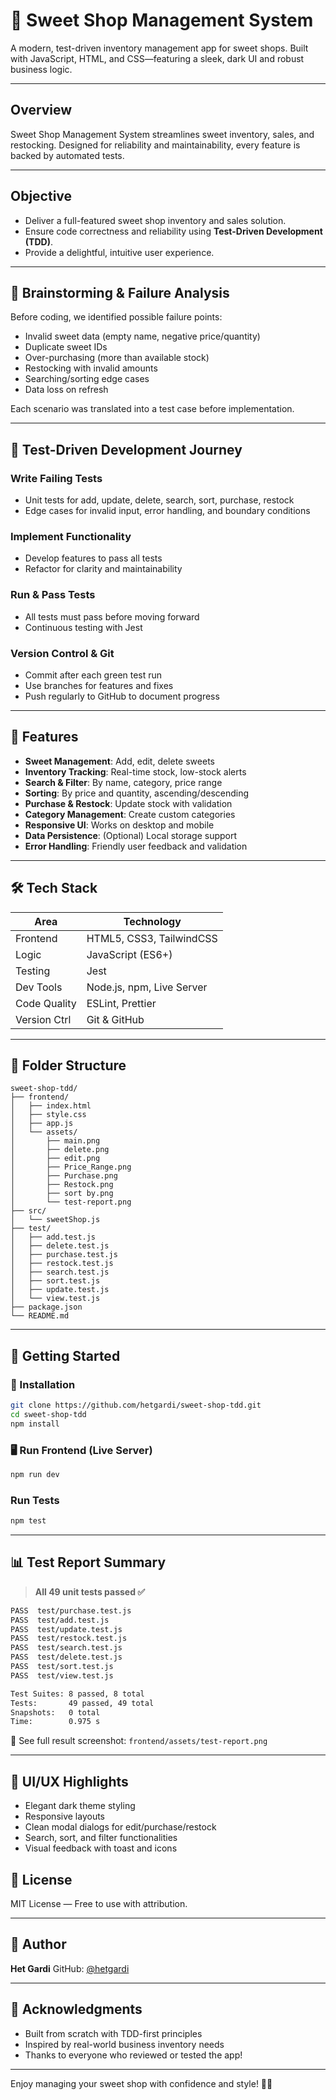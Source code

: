 # 🍬 Sweet Shop Management System

A modern, test-driven inventory management app for sweet shops. Built with JavaScript, HTML, and CSS—featuring a sleek, dark UI and robust business logic.

---

##  Overview

Sweet Shop Management System streamlines sweet inventory, sales, and restocking. Designed for reliability and maintainability, every feature is backed by automated tests.

---

##  Objective

* Deliver a full-featured sweet shop inventory and sales solution.
* Ensure code correctness and reliability using **Test-Driven Development (TDD)**.
* Provide a delightful, intuitive user experience.

---

## 🧠 Brainstorming & Failure Analysis

Before coding, we identified possible failure points:

* Invalid sweet data (empty name, negative price/quantity)
* Duplicate sweet IDs
* Over-purchasing (more than available stock)
* Restocking with invalid amounts
* Searching/sorting edge cases
* Data loss on refresh

Each scenario was translated into a test case before implementation.

---

## 🧪 Test-Driven Development Journey

###  Write Failing Tests

* Unit tests for add, update, delete, search, sort, purchase, restock
* Edge cases for invalid input, error handling, and boundary conditions

###  Implement Functionality

* Develop features to pass all tests
* Refactor for clarity and maintainability

###  Run & Pass Tests

* All tests must pass before moving forward
* Continuous testing with Jest

###  Version Control & Git

* Commit after each green test run
* Use branches for features and fixes
* Push regularly to GitHub to document progress

---

## 🚀 Features

* **Sweet Management**: Add, edit, delete sweets
* **Inventory Tracking**: Real-time stock, low-stock alerts
* **Search & Filter**: By name, category, price range
* **Sorting**: By price and quantity, ascending/descending
* **Purchase & Restock**: Update stock with validation
* **Category Management**: Create custom categories
* **Responsive UI**: Works on desktop and mobile
* **Data Persistence**: (Optional) Local storage support
* **Error Handling**: Friendly user feedback and validation

---

## 🛠️ Tech Stack

| Area         | Technology                |
| ------------ | ------------------------- |
| Frontend     | HTML5, CSS3, TailwindCSS  |
| Logic        | JavaScript (ES6+)         |
| Testing      | Jest                      |
| Dev Tools    | Node.js, npm, Live Server |
| Code Quality | ESLint, Prettier          |
| Version Ctrl | Git & GitHub              |

---

## 📁 Folder Structure

```
sweet-shop-tdd/
├── frontend/
│   ├── index.html
│   ├── style.css
│   ├── app.js
│   └── assets/
│       ├── main.png
│       ├── delete.png
│       ├── edit.png
│       ├── Price_Range.png
│       ├── Purchase.png
│       ├── Restock.png
│       ├── sort by.png
│       └── test-report.png
├── src/
│   └── sweetShop.js
├── test/
│   ├── add.test.js
│   ├── delete.test.js
│   ├── purchase.test.js
│   ├── restock.test.js
│   ├── search.test.js
│   ├── sort.test.js
│   ├── update.test.js
│   └── view.test.js
├── package.json
└── README.md
```

---

## 🚀 Getting Started

### 🔧 Installation

```bash
git clone https://github.com/hetgardi/sweet-shop-tdd.git
cd sweet-shop-tdd
npm install
```

### 🖥️ Run Frontend (Live Server)

```bash
npm run dev
```

###  Run Tests

```bash
npm test
```

---

## 📊 Test Report Summary

> **All 49 unit tests passed ✅**

```bash
PASS  test/purchase.test.js
PASS  test/add.test.js
PASS  test/update.test.js
PASS  test/restock.test.js
PASS  test/search.test.js
PASS  test/delete.test.js
PASS  test/sort.test.js
PASS  test/view.test.js

Test Suites: 8 passed, 8 total
Tests:       49 passed, 49 total
Snapshots:   0 total
Time:        0.975 s
```

📸 See full result screenshot: `frontend/assets/test-report.png`

---

## 🎨 UI/UX Highlights

* Elegant dark theme styling
* Responsive layouts
* Clean modal dialogs for edit/purchase/restock
* Search, sort, and filter functionalities
* Visual feedback with toast and icons


## 📄 License

MIT License — Free to use with attribution.

---

## 👤 Author

**Het Gardi**
GitHub: [@hetgardi](https://github.com/hetgardi)

---

## 🙏 Acknowledgments

* Built from scratch with TDD-first principles
* Inspired by real-world business inventory needs
* Thanks to everyone who reviewed or tested the app!

---

Enjoy managing your sweet shop with confidence and style! 🍫🍭

